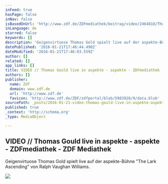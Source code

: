 ```yaml
---
inFeed: true
hasPage: false
inNav: false
isBasedOnUrl: 'http://www.zdf.de/ZDFmediathek/beitrag/video/2464818/Thomas-Gould-live-in-aspekte#/beitrag/video/2464818/Thomas-Gould-live-in-aspekte'
inLanguage: de
starred: false
keywords: []
description: 'Geigenvirtuose Thomas Gold spielt live auf der aspekte-Bühne "The Lark Ascending" von Ralph Vaughan Williams.'
datePublished: '2016-01-21T17:46:44.490Z'
dateModified: '2016-01-21T17:46:03.559Z'
author: []
related: []
app_links: []
title: VIDEO // Thomas Gould live in aspekte - aspekte - ZDFmediathek - ZDF Mediathek
authors: []
publisher:
  name: Zdf
  domain: www.zdf.de
  url: 'http://www.zdf.de'
  favicon: 'http://www.zdf.de/ZDF/zdfportal/blob/5983928/9/data.blob'
sourcePath: _posts/2016-01-21-video-thomas-gould-live-in-aspekte-aspekte-zdfmediath.md
published: true
_context: 'http://schema.org'
_type: MediaObject

---
```

<article style=""><h1>VIDEO // Thomas Gould live in aspekte - aspekte - ZDFmediathek - ZDF Mediathek</h1><p>Geigenvirtuose Thomas Gold spielt live auf der aspekte-Bühne "The Lark Ascending" von Ralph Vaughan Williams.</p><img src="https://s3-us-west-2.amazonaws.com/the-grid-img/p/01c1e44370ca868833a4ca85ea699188938df6df.gif" /></article>